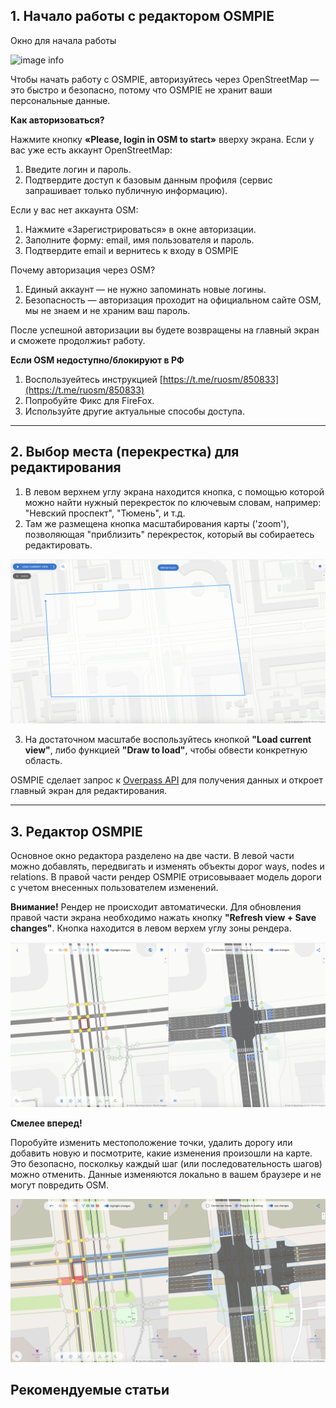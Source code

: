 
## 1. Начало работы с редактором OSMPIE


Окно для начала работы

![image info](./img/screen1.png)

Чтобы начать работу с OSMPIE, авторизуйтесь через OpenStreetMap — это быстро и безопасно, потому что OSMPIE не хранит ваши персональные данные.

**Как авторизоваться?**

Нажмите кнопку **«Please, login in OSM to start»** вверху экрана.
Если у вас уже есть аккаунт OpenStreetMap:
1. Введите логин и пароль.
2. Подтвердите доступ к базовым данным профиля (сервис запрашивает только публичную информацию).

Если у вас нет аккаунта OSM:
1. Нажмите «Зарегистрироваться» в окне авторизации.
2. Заполните форму: email, имя пользователя и пароль.
3. Подтвердите email и вернитесь к входу в OSMPIE

Почему авторизация через OSM?

1. Единый аккаунт — не нужно запоминать новые логины.
2. Безопасность — авторизация проходит на официальном сайте OSM, мы не знаем и не храним ваш пароль.


После успешной авторизации вы будете возвращены на главный экран и сможете продолжиьт работу.

**Если OSM недоступно/блокируют в РФ**
 
1. Воспользуейтесь инструкцией [https://t.me/ruosm/850833](https://t.me/ruosm/850833)
2. Попробуйте Фикс для FireFox.
3. Используйте другие актуальные способы доступа.

---

## 2. Выбор места (перекрестка) для редактирования

1. В левом верхнем углу экрана находится кнопка, с помощью которой можно найти нужный перекресток по ключевым словам, например: "Невский проспект", "Тюмень", и т.д.
2. Там же размещена кнопка масштабирования карты ('zoom'), позволяющая "приблизить" перекресток, который вы собираетесь редактировать.

![image info](./img/screen2.png)

3. На достаточном масштабе воспользуйтесь кнопкой  **"Load current view"**, либо функцией **"Draw to load"**, чтобы обвести конкретную область.

OSMPIE сделает запрос к [Overpass API](https://wiki.openstreetmap.org/wiki/Overpass_API) для получения данных и откроет главный экран для редактирования.

---

## 3. Редактор OSMPIE

Основное окно редактора разделено на две части. В левой части можно добавлять, передвигать и изменять объекты дорог ways, nodes и relations. В правой части рендер OSMPIE отрисовываает модель дороги с учетом внесенных пользователем изменений.

**Внимание!** Рендер не происходит автоматически. Для обновления правой части экрана необходимо нажать кнопку **"Refresh view + Save changes"**. Кнопка находится в левом верхем углу зоны рендера.

![image info](./img/screen3.png)

**Смелее вперед!**

Поробуйте изменить местоположение точки, удалить дорогу или добавить новую и посмотрите, какие изменения произошли на карте. Это безопасно, посколкьу каждый шаг (или последовательность шагов) можно отменить. Данные изменяются локально в вашем браузере и не могут повредить OSM. 
  
![image info](./img/screen3a.png)

## Рекомендуемые статьи
